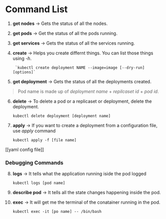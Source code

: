 # Command List
1. **get nodes** -> Gets the status of all the nodes.
2. **get pods** -> Get the status of all the pods running.
3. **get services** -> Gets the status of all the services running.
4. **create** -> Helps you create differnt things. You can list those things using *\-h*.
	 	
		`kubectl create deployment NAME --image=image [--dry-run] [options]`
		
5.  **get deployment** -> Gets the status of all the deployments created.


 > Pod name is made up of *deployment name* + *repilcaset id* + *pod id*.
 
 6. **delete** -> To delete a pod or a replicaset or deployment, delete the deployment.
 	
	`kubectl delete deployment [deployment name]`
	
7. **apply** -> If you want to create a deployment from a configuration file, use *apply* command
	
	`kubectl apply -f [file name]`

[[yaml config file]]

### Debugging Commands


8. **logs** -> It tells what the application running iside the pod logged
	
	`kubectl logs [pod name]`

9. **describe pod** -> It tells all the state changes happening inside the pod.
10. **exec** -> It will get me the terminal of the conatainer running in the pod.
	
	`kubectl exec -it [po name] -- /bin/bash`
	